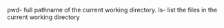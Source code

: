 pwd- full pathname of the current working directory.
ls- list the files in the current working directory
